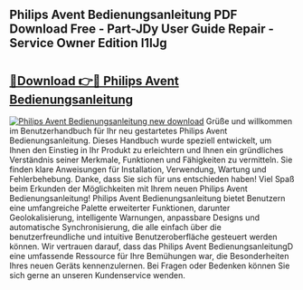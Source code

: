 ## Philips Avent Bedienungsanleitung PDF Download Free - Part-JDy User Guide Repair - Service Owner Edition l1IJg

# <h2><a href="http://df0zrkb.blite.top/?on=Philips+Avent+Bedienungsanleitung">🔗Download 👉🔴 Philips Avent Bedienungsanleitung</a></h2>

[![Philips Avent Bedienungsanleitung new download](https://i.imgur.com/lujVjoI.png)](http://df0zrkb.blite.top/?on=Philips+Avent+Bedienungsanleitung)
Grüße und willkommen im Benutzerhandbuch für Ihr neu gestartetes Philips Avent Bedienungsanleitung. Dieses Handbuch wurde speziell entwickelt, um Ihnen den Einstieg in Ihr Produkt zu erleichtern und Ihnen ein gründliches Verständnis seiner Merkmale, Funktionen und Fähigkeiten zu vermitteln. Sie finden klare Anweisungen für Installation, Verwendung, Wartung und Fehlerbehebung. Danke, dass Sie sich für uns entschieden haben! Viel Spaß beim Erkunden der Möglichkeiten mit Ihrem neuen Philips Avent Bedienungsanleitung! Philips Avent Bedienungsanleitung bietet Benutzern eine umfangreiche Palette erweiterter Funktionen, darunter Geolokalisierung, intelligente Warnungen, anpassbare Designs und automatische Synchronisierung, die alle einfach über die benutzerfreundliche und intuitive Benutzeroberfläche gesteuert werden können. Wir vertrauen darauf, dass das Philips Avent BedienungsanleitungD eine umfassende Ressource für Ihre Bemühungen war, die Besonderheiten Ihres neuen Geräts kennenzulernen. Bei Fragen oder Bedenken können Sie sich gerne an unseren Kundenservice wenden.
